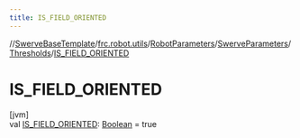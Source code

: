 ```yaml
---
title: IS_FIELD_ORIENTED
---
```

//[SwerveBaseTemplate](../../../../../index.html)/[frc.robot.utils](../../../index.html)/[RobotParameters](../../index.html)/[SwerveParameters](../index.html)/[Thresholds](index.html)/[IS_FIELD_ORIENTED](-i-s_-f-i-e-l-d_-o-r-i-e-n-t-e-d.html)



# IS_FIELD_ORIENTED



[jvm]\
val [IS_FIELD_ORIENTED](-i-s_-f-i-e-l-d_-o-r-i-e-n-t-e-d.html): [Boolean](https://kotlinlang.org/api/latest/jvm/stdlib/kotlin/-boolean/index.html) = true




